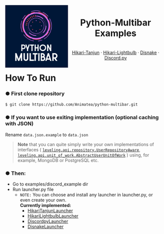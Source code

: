 <div id="top"></div>
<img src="../../assets/python-multibar-logo.jpg" align="left" width="200px"/>

<h1 align="center">Python-Multibar Examples</h1>
<p align="center">
<br />
<a href="https://github.com/Animatea/python-multibar/tree/main/examples/discord/hikari_tanjun_example">Hikari-Tanjun</a>
·
<a href="https://github.com/Animatea/python-multibar/tree/main/examples/discord/hikari_lightbulb_example">Hikari-Lightbulb</a>
·
<a href="https://github.com/Animatea/python-multibar/tree/main/examples/discord/disnake_example">Disnake</a>
·
<a href="https://github.com/Animatea/python-multibar/tree/main/examples/discord/discord_py_example">Discord.py</a>
</p>

# How To Run
### ● First clone repository
```bash
$ git clone https://github.com/Animatea/python-multibar.git
```

### ● If you want to use exiting implementation (optional caching with JSON)
Rename `data.json.example` to `data.json`
> **Note** that you can quite simply write your own implementations of interfaces
> (
> [`leveling.api.repository.UserRepositoryAware`](https://github.com/Animatea/python-multibar/tree/main/examples/discord/discord_py_example/leveling/api/repository.py),
> [`leveling.api.unit_of_work.AbstractUserUnitOfWork`](https://github.com/Animatea/python-multibar/tree/main/examples/discord/discord_py_example/leveling/api/unit_of_work.py)
> )
> using,
> for example, MongoDB or PostgreSQL etc.

### ● Then:
- Go to examples/discord_example dir
- Run launcher.py file
    - `NOTE:` You can choose and install any launcher in launcher.py, or even create your own.<br/>
      **Currently implemented:**
        - [HikariTanjunLauncher](https://github.com/Animatea/python-multibar/tree/main/examples/discord/discord_py_example/launcher.py)
        - [HikariLightbulbLauncher](https://github.com/Animatea/python-multibar/tree/main/examples/discord/discord_py_example/launcher.py)
        - [DiscordpyLauncher](https://github.com/Animatea/python-multibar/tree/main/examples/discord/discord_py_example/launcher.py)
        - [DisnakeLauncher](https://github.com/Animatea/python-multibar/tree/main/examples/discord/discord_py_example/launcher.py)
